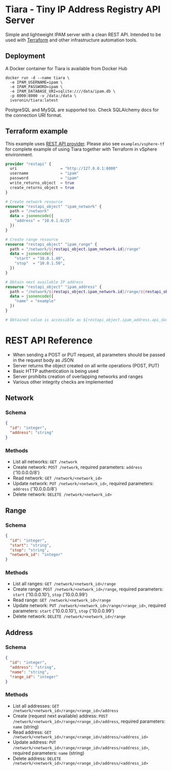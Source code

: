 # Tiara - Tiny IP Address Registry API Server
Simple and lightweight IPAM server with a clean REST API.
Intended to be used with [Terraform](https://www.terraform.io/) and other infrastructure automation tools.

## Deployment
A Docker container for Tiara is available from Docker Hub
```shell
docker run -d --name tiara \
  -e IPAM_USERNAME=ipam \
  -e IPAM_PASSWORD=ipam \
  -e IPAM_DATABASE_URI=sqlite:////data/ipam.db \
  -p 8000:8000 -v /data:/data \
  ivoronin/tiara:latest
```
PostgreSQL and MySQL are supported too. Check SQLAlchemy docs for the connection URI format.

## Terraform example
This example uses [REST API provider](https://github.com/Mastercard/terraform-provider-restapi/).
Please also see `examples/vsphere-tf` for complete example of using Tiara together with Terraform in vSphere environment.

```terraform
provider "restapi" {
  uri                   = "http://127.0.0.1:8000"
  username              = "ipam"
  password              = "ipam"
  write_returns_object  = true
  create_returns_object = true
}

# Create network resource
resource "restapi_object" "ipam_network" {
  path = "/network"
  data = jsonencode({
    "address" = "10.0.1.0/25"
  })
}

# Create range resource
resource "restapi_object" "ipam_range" {
  path = "/network/${restapi_object.ipam_network.id}/range"
  data = jsonencode({
    "start" = "10.0.1.40",
    "stop"  = "10.0.1.50",
  })
}

# Obtain next available IP address
resource "restapi_object" "ipam_address" {
  path = "/network/${restapi_object.ipam_network.id}/range/${restapi_object.ipam_range.id}/address"
  data = jsonencode({
    "name" = "example"
  })
}

# Obtained value is accessible as ${restapi_object.ipam_address.api_data.address}
```

# REST API Reference
- When sending a POST or PUT request, all parameters should be passed in the request body as JSON
- Server returns the object created on all write operations (POST, PUT)
- Basic HTTP authentication is being used
- Server prohibits creation of overlapping networks and ranges
- Various other integrity checks are implemented

## Network
### Schema
```json
{
  "id": "integer",
  "address": "string"
}
```
### Methods
- List all networks: `GET /network`
- Create network: `POST /network`, required parameters: `address` ('10.0.0.0/8')
- Read network: `GET /network/<network_id>`
- Update network: `PUT /network/<network_id>`, required parameters: `address` ('10.0.0.0/8')
- Delete network: `DELETE /network/<network_id>`

## Range
### Schema
```json
{
  "id": "integer",
  "start": "string",
  "stop": "string",
  "network_id": "integer"
}
```
### Methods
- List all ranges: `GET /network/<network_id>/range`
- Create range: `POST /network/<network_id>/range`, required parameters: `start` ('10.0.0.10'), `stop` ('10.0.0.99')
- Read range: `GET /network/<network_id>/range`
- Update network: `PUT /network/<network_id>/range/<range_id>`, required parameters: `start` ('10.0.0.10'), `stop` ('10.0.0.99')
- Delete network: `DELETE /network/<network_id>/range`

## Address
### Schema
```json
{
  "id": "integer",
  "address": "string",
  "name": "string",
  "range_id": "integer"
}
```
### Methods
- List all addresses: `GET /network/<network_id>/range/<range_id>/address`
- Create (request next available) address: `POST /network/<network_id>/range/<range_id>/address`, required parameters: `name` (string)
- Read address: `GET /network/<network_id>/range/<range_id>/address/<address_id>`
- Update address: `PUT /network/<network_id>/range/<range_id>/address/<address_id>`, required parameters: `name` (string)
- Delete address: `DELETE /network/<network_id>/range/<range_id>/address/<address_id>`
